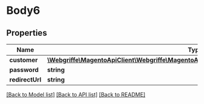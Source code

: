 # Body6

## Properties
Name | Type | Description | Notes
------------ | ------------- | ------------- | -------------
**customer** | [**\Webgriffe\MagentoApiClient\Webgriffe\MagentoApiClient\Model\CustomerDataCustomerInterface**](CustomerDataCustomerInterface.md) |  | 
**password** | **string** |  | [optional] 
**redirectUrl** | **string** |  | [optional] 

[[Back to Model list]](../README.md#documentation-for-models) [[Back to API list]](../README.md#documentation-for-api-endpoints) [[Back to README]](../README.md)


